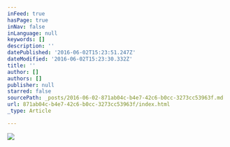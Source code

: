 ```yaml
---
inFeed: true
hasPage: true
inNav: false
inLanguage: null
keywords: []
description: ''
datePublished: '2016-06-02T15:23:51.247Z'
dateModified: '2016-06-02T15:23:30.332Z'
title: ''
author: []
authors: []
publisher: null
starred: false
sourcePath: _posts/2016-06-02-871ab04c-b4e7-42c6-b0cc-3273cc53963f.md
url: 871ab04c-b4e7-42c6-b0cc-3273cc53963f/index.html
_type: Article

---
```

![](https://the-grid-user-content.s3-us-west-2.amazonaws.com/8bbc74fb-8402-4640-b31b-fcfa802ec9a5.png)